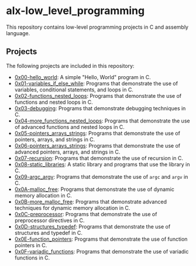 # alx-low_level_programming

This repository contains low-level programming projects in C and assembly language.

## Projects

The following projects are included in this repository:

* [0x00-hello_world](./0x00-hello_world/): A simple "Hello, World" program in C.
* [0x01-variables_if_else_while](./0x01-variables_if_else_while/): Programs that demonstrate the use of variables, conditional statements, and loops in C.
* [0x02-functions_nested_loops](./0x02-functions_nested_loops/): Programs that demonstrate the use of functions and nested loops in C.
* [0x03-debugging](./0x03-debugging/): Programs that demonstrate debugging techniques in C.
* [0x04-more_functions_nested_loops](./0x04-more_functions_nested_loops/): Programs that demonstrate the use of advanced functions and nested loops in C.
* [0x05-pointers_arrays_strings](./0x05-pointers_arrays_strings/): Programs that demonstrate the use of pointers, arrays, and strings in C.
* [0x06-pointers_arrays_strings](./0x06-pointers_arrays_strings/): Programs that demonstrate the use of advanced pointers, arrays, and strings in C.
* [0x07-recursion](./0x07-recursion/): Programs that demonstrate the use of recursion in C.
* [0x08-static_libraries](./0x08-static_libraries/): A static library and programs that use the library in C.
* [0x09-argc_argv](./0x09-argc_argv/): Programs that demonstrate the use of `argc` and `argv` in C.
* [0x0A-malloc_free](./0x0A-malloc_free/): Programs that demonstrate the use of dynamic memory allocation in C.
* [0x0B-more_malloc_free](./0x0B-more_malloc_free/): Programs that demonstrate advanced techniques for dynamic memory allocation in C.
* [0x0C-preprocessor](./0x0C-preprocessor/): Programs that demonstrate the use of preprocessor directives in C.
* [0x0D-structures_typedef](./0x0D-structures_typedef/): Programs that demonstrate the use of structures and typedef in C.
* [0x0E-function_pointers](./0x0E-function_pointers/): Programs that demonstrate the use of function pointers in C.
* [0x0F-variadic_functions](./0x0F-variadic_functions/): Programs that demonstrate the use of variadic functions in C.